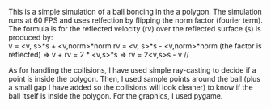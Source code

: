 This is a simple simulation of a ball boncing in the a polygon.
The simulation runs at 60 FPS and uses relfection by flipping the norm factor (fourier term).
The formula is for the reflected velocity (rv) over the reflected surface (s) is produced by:  
  v = <v, s>*s + <v,norm>*norm
  rv = <v, s>*s  - <v,norm>*norm  (the factor is reflected)
  => v + rv = 2 * <v,s>*s => rv = 2<v,s>s - v //
  
As for handling the collisions, I have used simple ray-casting to decide if a point is inside the polygon.
Then, I used sample points around the ball (plus a small gap I have added so the collisions will look cleaner) to know if the ball itself is inside the polygon.
For the graphics, I used pygame.
